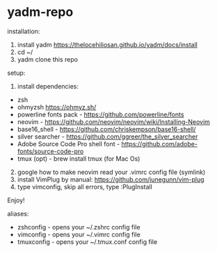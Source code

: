 # yadm-repo

installation:

1) install yadm
https://thelocehiliosan.github.io/yadm/docs/install
2) cd ~/
3) yadm clone this repo

setup:

1) install dependencies:
- zsh
- ohmyzsh https://ohmyz.sh/
- powerline fonts pack - https://github.com/powerline/fonts
- neovim - https://github.com/neovim/neovim/wiki/Installing-Neovim
- base16_shell - https://github.com/chriskempson/base16-shell/
- silver searcher - https://github.com/ggreer/the_silver_searcher
- Adobe Source Code Pro shell font - https://github.com/adobe-fonts/source-code-pro
- tmux (opt) - brew install tmux (for Mac Os)

2) google how to make neovim read your .vimrc config file (symlink)
3) install VimPlug by manual: https://github.com/junegunn/vim-plug
4) type vimconfig, skip all errors, type :PlugInstall

Enjoy!

aliases:

- zshconfig - opens your ~/.zshrc config file
- vimconfig - opens your ~/.vimrc config file
- tmuxconfig - opens your ~/.tmux.conf config file
